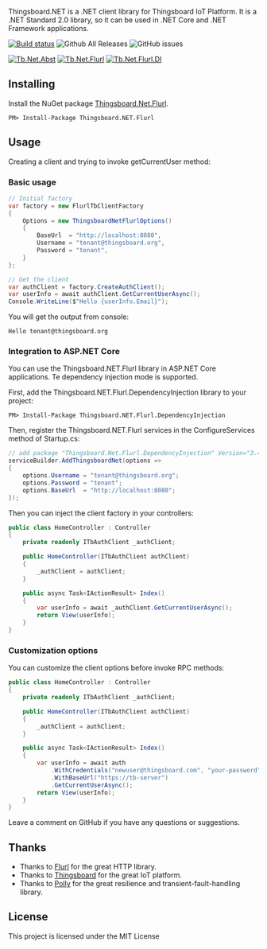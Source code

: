 ﻿Thingsboard.NET is a .NET client library for Thingsboard IoT Platform. It is a .NET Standard 2.0 library, so it can be used in .NET Core and .NET Framework applications.

[![Build status](https://ci.appveyor.com/api/projects/status/6yuxsfe71po3ofqg?svg=true)](https://ci.appveyor.com/project/nepton/thingsboard-net)
![Github All Releases](https://img.shields.io/github/downloads/nepton/thingsboard-net/total.svg)
![GitHub issues](https://img.shields.io/github/issues/nepton/thingsboard-net.svg)

[![Tb.Net.Abst](https://img.shields.io/nuget/v/Thingsboard.Net.Flurl.svg?label=Tb.Net.Abst)](https://www.nuget.org/packages/Thingsboard.Net.Abstractions/)
[![Tb.Net.Flurl](https://img.shields.io/nuget/v/Thingsboard.Net.Flurl.svg?label=Tb.Net.Flurl)](https://www.nuget.org/packages/Thingsboard.Net.Flurl/)
[![Tb.Net.Flurl.DI](https://img.shields.io/nuget/v/Thingsboard.Net.Flurl.DependencyInjection.svg?label=Tb.Net.Flurl.DI)](https://www.nuget.org/packages/Thingsboard.Net.Flurl.DependencyInjection/)

## Installing
Install the NuGet package [Thingsboard.Net.Flurl](https://www.nuget.org/packages/Thingsboard.NET.Flurl/).

```
PM> Install-Package Thingsboard.NET.Flurl
```

## Usage
Creating a client and trying to invoke getCurrentUser method:

### Basic usage
```csharp
// Initial factory
var factory = new FlurlTbClientFactory
{
    Options = new ThingsboardNetFlurlOptions()
    {
        BaseUrl  = "http://localhost:8080",
        Username = "tenant@thingsboard.org",
        Password = "tenant",
    }
};

// Get the client
var authClient = factory.CreateAuthClient();
var userInfo = await authClient.GetCurrentUserAsync();
Console.WriteLine($"Hello {userInfo.Email}");
```

You will get the output from console:
```
Hello tenant@thingsboard.org
```

### Integration to ASP.NET Core
You can use the Thingsboard.NET.Flurl library in ASP.NET Core applications. Te dependency injection mode is supported.

First, add the Thingsboard.NET.Flurl.DependencyInjection library to your project:

```
PM> Install-Package Thingsboard.NET.Flurl.DependencyInjection
```

Then, register the Thingsboard.NET.Flurl services in the ConfigureServices method of Startup.cs:

```csharp
// add package "Thingsboard.Net.Flurl.DependencyInjection" Version="3.4.1.1"
serviceBuilder.AddThingsboardNet(options =>
{
    options.Username = "tenant@thingsboard.org";
    options.Password = "tenant";
    options.BaseUrl  = "http://localhost:8080";
});
```

Then you can inject the client factory in your controllers:

```csharp
public class HomeController : Controller
{
    private readonly ITbAuthClient _authClient;

    public HomeController(ITbAuthClient authClient)
    {
        _authClient = authClient;
    }

    public async Task<IActionResult> Index()
    {
        var userInfo = await _authClient.GetCurrentUserAsync();
        return View(userInfo);
    }
}
```

### Customization options
You can customize the client options before invoke RPC methods:

```csharp
public class HomeController : Controller
{
    private readonly ITbAuthClient _authClient;

    public HomeController(ITbAuthClient authClient)
    {
        _authClient = authClient;
    }

    public async Task<IActionResult> Index()
    {
        var userInfo = await auth
            .WithCredentials("newuser@thingsboard.com", "your-password")
            .WithBaseUrl("https://tb-server")
            .GetCurrentUserAsync();
        return View(userInfo);
    }
}
```

Leave a comment on GitHub if you have any questions or suggestions.

## Thanks
* Thanks to [Flurl](https://flurl.dev/) for the great HTTP library.
* Thanks to [Thingsboard](https://thingsboard.io/) for the great IoT platform.
* Thanks to [Polly](https://github.com/App-vNext/Polly) for the great resilience and transient-fault-handling library.

## License
This project is licensed under the MIT License
